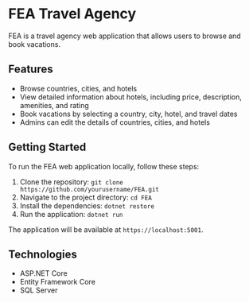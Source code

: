 # FEA Travel Agency

FEA is a travel agency web application that allows users to browse and book vacations.

## Features

- Browse countries, cities, and hotels
- View detailed information about hotels, including price, description, amenities, and rating
- Book vacations by selecting a country, city, hotel, and travel dates
- Admins can edit the details of countries, cities, and hotels

## Getting Started

To run the FEA web application locally, follow these steps:

1. Clone the repository: `git clone https://github.com/yourusername/FEA.git`
2. Navigate to the project directory: `cd FEA`
3. Install the dependencies: `dotnet restore`
4. Run the application: `dotnet run`

The application will be available at `https://localhost:5001`.

## Technologies

- ASP.NET Core
- Entity Framework Core
- SQL Server
